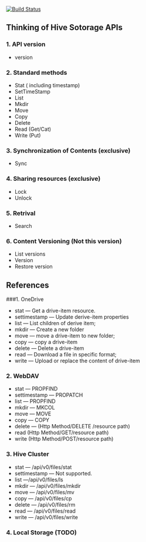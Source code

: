 [![Build Status](https://travis-ci.org/elastos/Elastos.NET.Hive.Native.SDK.svg)](https://travis-ci.org/elastos/Elastos.NET.Hive.Native.SDK)

## Thinking of Hive Sotorage APIs

### 1. API version
- version

### 2. Standard methods
- Stat ( including timestamp)
- SetTimeStamp
- List
- Mkdir
- Move
- Copy
- Delete
- Read (Get/Cat)
- Write (Put)

### 3. Synchronization of Contents (exclusive)
- Sync

### 4. Sharing resources (exclusive)
- Lock
- Unlock

### 5. Retrival
- Search

### 6. Content Versioning (Not this version)
- List versions
- Version
- Restore version

## References

###1. OneDrive
- stat  — Get a drive-item resource.
- settimestamp — Update derive-item properties
- list — List children of derive item;
- mkdir — Create a new folder
- move — move a drive-item to new folder;
- copy — copy a drive-item
- delete — Delete a drive-item
- read — Download a file in specific format;
- write —  Upload or replace the content of drive-item

### 2. WebDAV
- stat — PROPFIND
- settimestamp — PROPATCH
- list — PROPFIND
- mkdir  — MKCOL
- move — MOVE
- copy — COPY
- delete — (Http Method/DELETE /resource path)
- read (Http Method/GET/resource path)
- write (Http Method/POST/resource path)

### 3. Hive Cluster
- stat —  /api/v0/files/stat
- settimestamp — Not supported.
- list —/api/v0/files/ls
- mkdir — /api/v0/files/mkdir
- move — /api/v0/files/mv
- copy — /api/v0/files/cp
- delete — /api/v0/files/rm
- read — /api/v0/files/read
- write — /api/v0/files/write

### 4. Local Storage (TODO)